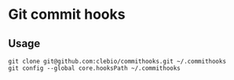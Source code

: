 # Git commit hooks


## Usage

    git clone git@github.com:clebio/commithooks.git ~/.commithooks
    git config --global core.hooksPath ~/.commithooks
